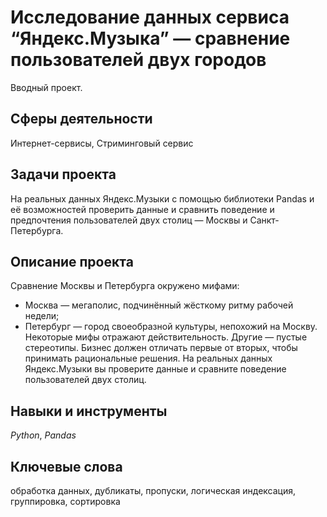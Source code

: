 # Исследование данных сервиса “Яндекс.Музыка” — сравнение пользователей двух городов
Вводный проект.

## Сферы деятельности

Интернет-сервисы, Стриминговый сервис

## Задачи проекта

На реальных данных Яндекс.Музыки c помощью библиотеки Pandas и её возможностей проверить данные и сравнить поведение и предпочтения пользователей двух столиц — Москвы и Санкт-Петербурга.

## Описание проекта

Сравнение Москвы и Петербурга окружено мифами:
- Москва — мегаполис, подчинённый жёсткому ритму рабочей недели;
- Петербург — город своеобразной культуры, непохожий на Москву.
Некоторые мифы отражают действительность. Другие — пустые стереотипы. Бизнес должен отличать первые от вторых, чтобы принимать рациональные решения. На реальных данных Яндекс.Музыки вы проверите данные и сравните поведение пользователей двух столиц.


## Навыки и инструменты

*Python*, *Pandas*

## Ключевые слова

обработка данных, дубликаты, пропуски, логическая индексация, группировка, сортировка